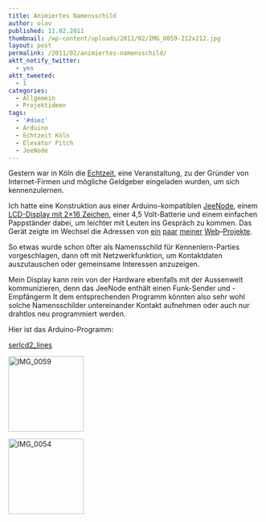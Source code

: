 ```yaml
---
title: Animiertes Namensschild
author: olav
published: 11.02.2011
thumbnail: /wp-content/uploads/2011/02/IMG_0059-212x212.jpg
layout: post
permalink: /2011/02/animiertes-namensschild/
aktt_notify_twitter:
  - yes
aktt_tweeted:
  - 1
categories:
  - Allgemein
  - Projektideen
tags:
  - '#dsez'
  - Arduino
  - Echtzeit Köln
  - Elevator Pitch
  - JeeNode
---
```

Gestern war in Köln die [Echtzeit][1], eine Veranstaltung, zu der Gründer von Internet-Firmen und mögliche Geldgeber eingeladen wurden, um sich kennenzulernen.

Ich hatte eine Konstruktion aus einer Arduino-kompatiblen [JeeNode][2], einem [LCD-Display mit 2&#215;16 Zeichen][3], einer 4,5 Volt-Batterie und einem einfachen Pappständer dabei, um leichter mit Leuten ins Gespräch zu kommen. Das Gerät zeigte im Wechsel die Adressen von [ein][4] [paar][5] [meiner][6] [Web][7]&#8211;[Projekte][8].

So etwas wurde schon öfter als Namensschild für Kennenlern-Parties vorgeschlagen, dann oft mit Netzwerkfunktion, um Kontaktdaten auszutauschen oder gemeinsame Interessen anzuzeigen.

Mein Display kann rein von der Hardware ebenfalls mit der Aussenwelt kommunizieren, denn das JeeNode enthält einen Funk-Sender und -Empfängerm It dem entsprechenden Programm könnten also sehr wohl solche Namensschilder untereinander Kontakt aufnehmen oder auch nur drahtlos neu programmiert werden.

Hier ist das Arduino-Programm:

[serlcd2_lines][9]

<!-- see gallery_shortcode() in wp-includes/media.php -->

<div id='gallery-7' class='gallery galleryid-370 gallery-columns-2 gallery-size-thumbnail'>
  <dl class='gallery-item'>
    <dt class='gallery-icon'>
      <a href='http://wp-tinkerthon.vm.lst.pm/wp-content/uploads/2011/02/IMG_0059-e1297406274660.jpg' rel="lightbox[370]" title="Animiertes Namensschild"><img width="150" height="150" src="http://wp-tinkerthon.vm.lst.pm/wp-content/uploads/2011/02/IMG_0059-150x150.jpg" class="attachment-thumbnail" alt="IMG_0059" /></a>
    </dt>
  </dl>

  <dl class='gallery-item'>
    <dt class='gallery-icon'>
      <a href='http://wp-tinkerthon.vm.lst.pm/wp-content/uploads/2011/02/IMG_0054-e1297406299674.jpg' rel="lightbox[370]" title="Animiertes Namensschild"><img width="150" height="150" src="http://wp-tinkerthon.vm.lst.pm/wp-content/uploads/2011/02/IMG_0054-150x150.jpg" class="attachment-thumbnail" alt="IMG_0054" /></a>
    </dt>
  </dl>

  <br style="clear: both" /> <br style='clear: both;' />
</div>

 [1]: http://www.deutsche-startups.de/echtzeit/echtzeit-koeln/
 [2]: http://jeelabs.net/projects/hardware/wiki/JeeNode
 [3]: http://www.watterott.com/de/16x2-Zeichen-LED-weiss-auf-schwarz-serielle-Ansteuerung-33V
 [4]: http://olav.net "Personal Blog"
 [5]: http://tribe.de "Social Site"
 [6]: http://cv8.me "Online CVs"
 [7]: http://dankbarkeit-ist-nicht-erforderlich.de/ "Dankbarkeit zeigen"
 [8]: http://vorlesebuch.de "Vorlesebücher"
 [9]: /wp-content/uploads/2011/02/serlcd2_lines.txt
